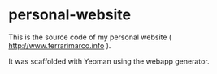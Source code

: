 personal-website
================

This is the source code of my personal website ( http://www.ferrarimarco.info ).

It was scaffolded with Yeoman using the webapp generator.
